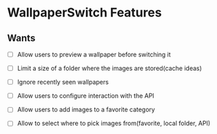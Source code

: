 # WallpaperSwitch Features 

## Wants 

- [ ] Allow users to preview a wallpaper before switching it
- [ ] Limit a size of a folder where the images are stored(cache ideas)
- [ ] Ignore recently seen wallpapers 
- [ ] Allow users to configure interaction with the API
- [ ] Allow users to add images to a favorite category
- [ ] Allow to select where to pick images from(favorite, local folder, API) 





